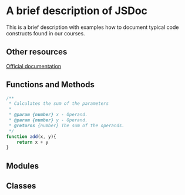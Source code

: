# A brief description of JSDoc

This is a brief description with examples how to document typical code constructs found in our courses.

## Other resources

[Official documentation](https://jsdoc.app/)

## Functions and Methods

```js
/**
 * Calculates the sum of the parameters
 *
 * @param {number} x - Operand.
 * @param {number} y - Operand.
 * @returns {number} The sum of the operands.
 */
function add(x, y){
    return x + y
}
```

## Modules

## Classes
